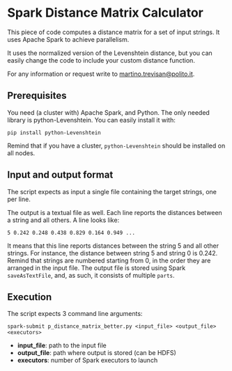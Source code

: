 # Spark Distance Matrix Calculator

This piece of code computes a distance matrix for a set of input strings. It uses Apache Spark to achieve parallelism.

It uses the normalized version of the Levenshtein distance, but you can easily change the code to include your custom distance function.

For any information or request write to [martino.trevisan@polito.it](mailto:martino.trevisan@polito.it).

## Prerequisites
You need (a cluster with) Apache Spark, and Python.
The only needed library is python-Levenshtein. You can easily install it with:
```
pip install python-Levenshtein
```
Remind that if you have a cluster, `python-Levenshtein` should be installed on all nodes.

## Input and output format
The script expects as input a single file containing the target strings, one per line.

The output is a textual file as well. Each line reports the distances between a string and all others. A line looks like:
```
5 0.242 0.248 0.438 0.829 0.164 0.949 ...
```
It means that this line reports distances between the string 5 and all other strings.
For instance, the distance between string 5 and string 0 is 0.242.
Remind that strings are numbered starting from 0, in the order they are arranged in the input file.
The output file is stored using Spark `saveAsTextFile`, and, as such, it consists of multiple `parts`.

## Execution
The script expects 3 command line arguments:
```
spark-submit p_distance_matrix_better.py <input_file> <output_file> <executors>
```
* **input_file**: path to the input file
* **output_file**: path where output is stored (can be HDFS)
* **executors**: number of Spark executors to launch 

